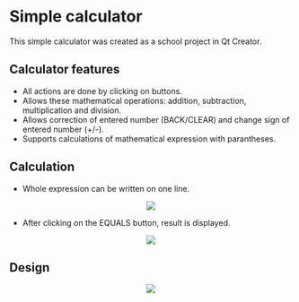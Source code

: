 # Simple calculator

This simple calculator was created as a school project in Qt Creator.

## Calculator features

* All actions are done by clicking on buttons. 
* Allows these mathematical operations: addition, subtraction, multiplication and division. 
* Allows correction of entered number (BACK/CLEAR) and change sign of entered number (+/-).
* Supports calculations of mathematical expression with parantheses.

## Calculation

* Whole expression can be written on one line.

<p align="center">
    <img src="https://live.staticflickr.com/65535/52700284672_84d803f56d_z.jpg">

* After clicking on the EQUALS button, result is displayed.

<p align="center">
    <img src="https://live.staticflickr.com/65535/52701223625_2f8c444965_z.jpg">

## Design 

<p align="center">
    <img src="https://live.staticflickr.com/65535/52700805341_59309eb090_z.jpg">

